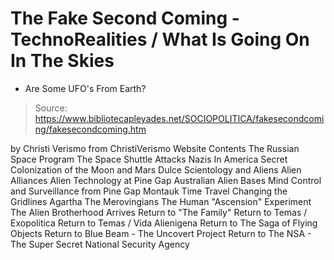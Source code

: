 # The Fake Second Coming - TechnoRealities / What Is Going On In The Skies 
- Are Some UFO's From Earth?

> Source: https://www.bibliotecapleyades.net/SOCIOPOLITICA/fakesecondcoming/fakesecondcoming.htm

by Christi Verismo
from ChristiVerismo Website
Contents
The Russian Space Program
The Space Shuttle Attacks
Nazis In America
Secret Colonization of the Moon and Mars
Dulce
Scientology and Aliens
Alien Alliances
Alien Technology at Pine Gap
Australian Alien Bases
Mind Control and Surveillance from Pine Gap
Montauk Time Travel
Changing the Gridlines
Agartha
The Merovingians
The Human "Ascension" Experiment
The Alien Brotherhood Arrives
Return to "The Family"
Return to Temas / Exopolitica
Return to Temas / Vida Alienigena
Return to The Saga of Flying Objects
Return to Blue Beam - The Uncovert Project
Return to The NSA - The Super Secret National Security Agency
